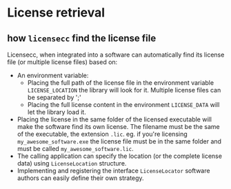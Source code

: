 # License retrieval

## how `licensecc` find the license file

Licensecc, when integrated into a software can automatically find its license file (or multiple license files) based on: 
 * An environment variable: 
 	* Placing the full path of the license file in the environment variable `LICENSE_LOCATION` the library will look for it. Multiple license files can be separated by ';'
 	* Placing the full license content in the environment `LICENSE_DATA` will let the library load it.
 * Placing the license in the same folder of the licensed executable will make the software find its own license. The filename must be the same of the executable, the extension `.lic`. eg. if you're licensing `my_awesome_software.exe` the license file must be in the same folder and must be called `my_awesome_software.lic`.
 * The calling application can specify the location (or the complete license data) using `LicenseLocation` structure.
 * Implementing and registering the interface `LicenseLocator` software authors can easily define their own strategy.